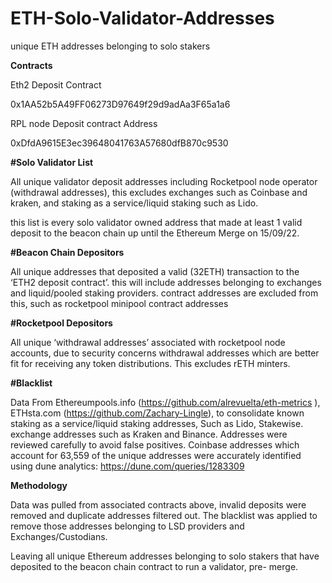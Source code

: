 # ETH-Solo-Validator-Addresses
unique ETH addresses belonging to solo stakers



**Contracts** 

Eth2 Deposit Contract

0x1AA52b5A49FF06273D97649f29d9adAa3F65a1a6

RPL node Deposit contract Address

0xDfdA9615E3ec39648041763A57680dfB870c9530

**#Solo Validator List**

All unique validator deposit addresses including Rocketpool node operator (withdrawal addresses), this excludes exchanges such as Coinbase and kraken, and staking as a service/liquid staking such as Lido.

this list is every solo validator owned address that made at least 1 valid deposit to the beacon chain up until the Ethereum Merge on 15/09/22. 

**#Beacon Chain Depositors**

All unique addresses that deposited a valid (32ETH) transaction to the ‘ETH2 deposit contract’. this will include addresses belonging to exchanges and liquid/pooled staking providers. contract addresses are excluded from this, such as rocketpool minipool contract addresses

**#Rocketpool Depositors**

All unique ‘withdrawal addresses’ associated with rocketpool node accounts, due to security concerns withdrawal addresses which are better fit for receiving any token distributions. This excludes rETH minters.

**#Blacklist**

Data From Ethereumpools.info (https://github.com/alrevuelta/eth-metrics ), ETHsta.com (https://github.com/Zachary-Lingle), to consolidate known staking as a service/liquid staking addresses, Such as Lido, Stakewise. exchange addresses such as Kraken and Binance.
Addresses were reviewed carefully to avoid false positives. Coinbase addresses which account for 63,559 of the unique addresses were accurately identified using dune analytics: https://dune.com/queries/1283309


**Methodology**

Data was pulled from associated contracts above, invalid deposits were removed and duplicate addresses filtered out. The blacklist was applied to remove those addresses belonging to LSD providers and Exchanges/Custodians.

Leaving all unique Ethereum addresses belonging to solo stakers that have deposited to the beacon chain contract to run a validator, pre- merge.
